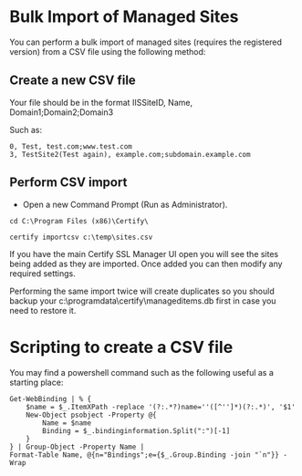 ﻿# Bulk Import of Managed Sites

You can perform a bulk import of managed sites (requires the registered version) from a CSV file using the following method:

## Create a new CSV file

Your file should be in the format IISSiteID, Name, Domain1;Domain2;Domain3

Such as:
```
0, Test, test.com;www.test.com
3, TestSite2(Test again), example.com;subdomain.example.com

````

## Perform CSV import
- Open a new Command Prompt (Run as Administrator).

```
cd C:\Program Files (x86)\Certify\

certify importcsv c:\temp\sites.csv
```
If you have the main Certify SSL Manager UI open you will see the sites being added as they are imported. Once added you can then modify any required settings.

Performing the same import twice will create duplicates so you should backup your c:\programdata\certify\manageditems.db first in case you need to restore it.

# Scripting to create a CSV file
You may find a powershell command such as the following useful as a starting place:
```PS
Get-WebBinding | % {
    $name = $_.ItemXPath -replace '(?:.*?)name=''([^'']*)(?:.*)', '$1'
    New-Object psobject -Property @{
        Name = $name
        Binding = $_.bindinginformation.Split(":")[-1]
    }
} | Group-Object -Property Name | 
Format-Table Name, @{n="Bindings";e={$_.Group.Binding -join "`n"}} -Wrap
```
